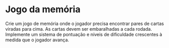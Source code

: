 # Jogo da memória

Crie um jogo de memória onde o jogador precisa encontrar pares de cartas viradas para cima. As cartas devem ser embaralhadas a cada rodada. Implemente um sistema de pontuação e níveis de dificuldade crescentes à medida que o jogador avança.
